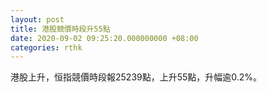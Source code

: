 ```yaml
---
layout: post
title: 港股競價時段升55點
date: 2020-09-02 09:25:20.000000000 +08:00
categories: rthk
---
```


港股上升，恒指競價時段報25239點，上升55點，升幅逾0.2%。
